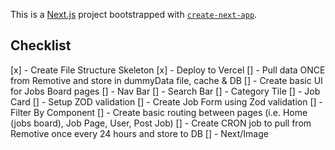 This is a [Next.js](https://nextjs.org) project bootstrapped with [`create-next-app`](https://nextjs.org/docs/app/api-reference/cli/create-next-app).

## Checklist

[x] - Create File Structure Skeleton
[x] - Deploy to Vercel
[] - Pull data ONCE from Remotive and store in dummyData file, cache & DB
[] - Create basic UI for Jobs Board pages
[] - Nav Bar
[] - Search Bar
[] - Category Tile
[] - Job Card
[] - Setup ZOD validation
[] - Create Job Form using Zod validation
[] - Filter By Component
[] - Create basic routing between pages (i.e. Home (jobs board), Job Page, User, Post Job)
[] - Create CRON job to pull from Remotive once every 24 hours and store to DB
[] - Next/Image
